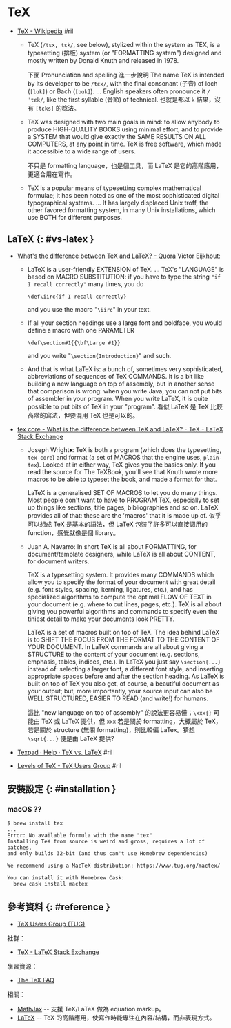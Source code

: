 # TeX

  - [TeX \- Wikipedia](https://en.wikipedia.org/wiki/TeX) #ril
      - TeX (`/tɛx, tɛk/`, see below), stylized within the system as TEX, is a typesetting (排版) system (or "FORMATTING system") designed and mostly written by Donald Knuth and released in 1978.

        下面 Pronunciation and spelling 進一步說明 The name TeX is intended by its developer to be `/tɛx/`, with the final consonant (子音) of loch (`[lɑk]`) or Bach (`[bɑk]`). ... English speakers often pronounce it `/ˈtɛk/`, like the first syllable (音節) of technical. 也就是都以 `k` 結果，沒有 `[tɛks]` 的唸法。

      - TeX was designed with two main goals in mind: to allow anybody to produce HIGH-QUALITY BOOKS using minimal effort, and to provide a SYSTEM that would give exactly the SAME RESULTS ON ALL COMPUTERS, at any point in time. TeX is free software, which made it accessible to a wide range of users.

        不只是 formatting language，也是個工具，而 LaTeX 是它的高階應用，更適合用在寫作。

      - TeX is a popular means of typesetting complex mathematical formulae; it has been noted as one of the most sophisticated digital typographical systems. ... It has largely displaced Unix troff, the other favored formatting system, in many Unix installations, which use BOTH for different purposes.

## LaTeX {: #vs-latex }

  - [What's the difference between TeX and LaTeX? \- Quora](https://www.quora.com/Whats-the-difference-between-TeX-and-LaTeX) Victor Eijkhout:
      - LaTeX is a user-friendly EXTENSION of TeX. ... TeX's "LANGUAGE" is based on MACRO SUBSTITUTION: if you have to type the string `"if I recall correctly"` many times, you do

            \def\iirc{if I recall correctly}

        and you use the macro "`\iirc`" in your text.

      - If all your section headings use a large font and boldface, you would define a macro with one PARAMETER

            \def\section#1{{\bf\Large #1}}

        and you write "`\section{Introduction}`" and such.

      - And that is what LaTeX is: a bunch of, sometimes very sophisticated, abbreviations of sequences of TeX COMMANDS. It is a bit like building a new language on top of assembly, but in another sense that comparison is wrong: when you write Java, you can not put bits of assembler in your program. When you write LaTeX, it is quite possible to put bits of TeX in your "program". 看似 LaTeX 是 TeX 比較高階的寫法，但要混用 TeX 也是可以的。

  - [tex core \- What is the difference between TeX and LaTeX? \- TeX \- LaTeX Stack Exchange](https://tex.stackexchange.com/questions/49/)
      - Joseph Wright♦: TeX is both a program (which does the typesetting, `tex-core`) and format (a set of MACROS that the engine uses, `plain-tex`). Looked at in either way, TeX gives you the basics only. If you read the source for The TeXBook, you'll see that Knuth wrote more macros to be able to typeset the book, and made a format for that.

        LaTeX is a generalised SET OF MACROS to let you do many things. Most people don't want to have to PROGRAM TeX, especially to set up things like sections, title pages, bibliographies and so on. LaTeX provides all of that: these are the 'macros' that it is made up of. 似乎可以想成 TeX 是基本的語法，但 LaTeX 包裝了許多可以直接調用的 function，感覺就像是個 library。

      - Juan A. Navarro: In short TeX is all about FORMATTING, for document/template designers, while LaTeX is all about CONTENT, for document writers.

        TeX is a typesetting system. It provides many COMMANDS which allow you to specify the format of your document with great detail (e.g. font styles, spacing, kerning, ligatures, etc.), and has specialized algorithms to compute the optimal FLOW OF TEXT in your document (e.g. where to cut lines, pages, etc.). TeX is all about giving you powerful algorithms and commands to specify even the tiniest detail to make your documents look PRETTY.

        LaTeX is a set of macros built on top of TeX. The idea behind LaTeX is to SHIFT THE FOCUS FROM THE FORMAT TO THE CONTENT OF YOUR DOCUMENT. In LaTeX commands are all about giving a STRUCTURE to the content of your document (e.g. sections, emphasis, tables, indices, etc.). In LaTeX you just say `\section{...}` instead of: selecting a larger font, a different font style, and inserting appropriate spaces before and after the section heading. As LaTeX is built on top of TeX you also get, of course, a beautiful document as your output; but, more importantly, your source input can also be WELL STRUCTURED, EASIER TO READ (and write!) for humans.

        這比 "new language on top of assembly" 的說法更容易懂；`\xxx{}` 可能由 TeX 或 LaTeX 提供，但 `xxx` 若是關於 formatting，大概屬於 TeX，若是關於 structure (無關 formatting)，則比較偏 LaTex。猜想 `\sqrt{...}` 便是由 LaTeX 提供?

  - [Texpad · Help · TeX vs\. LaTeX](https://www.texpad.com/support/latex/advanced/tex-vs-latex) #ril
  - [Levels of TeX \- TeX Users Group](http://www.tug.org/levels.html) #ril

## 安裝設定 {: #installation }

### macOS ??

```
$ brew install tex
...
Error: No available formula with the name "tex"
Installing TeX from source is weird and gross, requires a lot of patches,
and only builds 32-bit (and thus can't use Homebrew dependencies)

We recommend using a MacTeX distribution: https://www.tug.org/mactex/

You can install it with Homebrew Cask:
  brew cask install mactex
```

## 參考資料 {: #reference }

  - [TeX Users Group (TUG)](http://tug.org/)

社群：

  - [TeX - LaTeX Stack Exchange](https://tex.stackexchange.com/)

學習資源：

  - [The TeX FAQ](https://texfaq.org/)

相關：

  - [MathJax](mathjax.md) -- 支援 TeX/LaTeX 做為 equation markup。
  - [LaTeX](latex.md) -- TeX 的高階應用，使寫作時能專注在內容/結構，而非表現方式。
